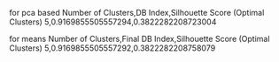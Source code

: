 
for pca based 
Number of Clusters,DB Index,Silhouette Score (Optimal Clusters)
5,0.9169855505557294,0.3822282208723004

for means
Number of Clusters,Final DB Index,Silhouette Score (Optimal Clusters)
5,0.9169855505557292,0.3822282208758079



